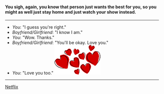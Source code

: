 #### You sigh, again, you know that person just wants the best for you, so you might as well just stay home and just watch your show instead.
----
 * _You_: "I guess you're right."
 * _Boyfriend/Girlfriend_: "I know I am."
 * _You_: "Wow. Thanks."
 * _Boyfriend/Girlfriend_: "You'll be okay. Love you."
 * _You_: "Love you too."
![heart pic](hearts.png)  
---

[Netflix](Netflix.md)

